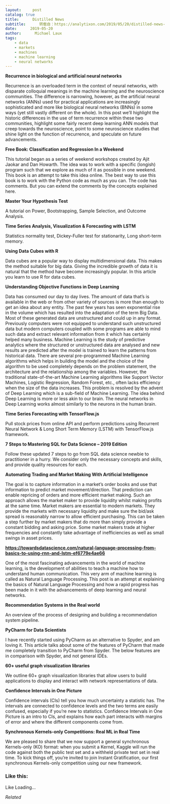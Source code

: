 ```yaml
---
layout:     post
catalog: true
title:      Distilled News
subtitle:      转载自：https://analytixon.com/2019/05/20/distilled-news-1074/
date:      2019-05-20
author:      Michael Laux
tags:
    - data
    - markets
    - machines
    - machine learning
    - neural networks
---
```


**Recurrence in biological and artificial neural networks**

Recurrence is an overloaded term in the context of neural networks, with disparate colloquial meanings in the machine learning and the neuroscience communities. The difference is narrowing, however, as the artificial neural networks (ANNs) used for practical applications are increasingly sophisticated and more like biological neural networks (BNNs) in some ways (yet still vastly different on the whole). In this post we’ll highlight the historic differences in the use of term recurrence within these two communities, highlight some fairly recent deep learning ANN models that creep towards the neuroscience, point to some neuroscience studies that shine light on the function of recurrence, and speculate on future advancements.

**Free Book: Classification and Regression In a Weekend**

This tutorial began as a series of weekend workshops created by Ajit Jaokar and Dan Howarth. The idea was to work with a specific (longish) program such that we explore as much of it as possible in one weekend. This book is an attempt to take this idea online. The best way to use this book is to work with the Python code as much as you can. The code has comments. But you can extend the comments by the concepts explained here.

**Master Your Hypothesis Test**

A tutorial on Power, Bootstrapping, Sample Selection, and Outcome Analysis.

**Time Series Analysis, Visualization & Forecasting with LSTM**

Statistics normality test, Dickey-Fuller test for stationarity, Long short-term memory.

**Using Data Cubes with R**

Data cubes are a popular way to display multidimensional data. This makes the method suitable for big data. Giving the incredible growth of data it is natural that the method have become increasingly popular. In this article you learn to use R for data cubes.

**Understanding Objective Functions in Deep Learning**

Data has consumed our day to day lives. The amount of data that’s is available in the web or from other variety of sources is more than enough to get an idea about any entity. The past few years has seen exponential rise in the volume which has resulted into the adaptation of the term Big Data. Most of these generated data are unstructured and could up in any format. Previously computers were not equipped to understand such unstructured data but modern computers coupled with some programs are able to mind such data and extract relevant information from it which has certainly helped many business. Machine Learning is the study of predictive analytics where the structured or unstructured data are analysed and new results are predicted after the model is trained to learn the patterns from historical data. There are several pre-programmed Machine Learning algorithms which helps in building the model and the choice of the algorithm to be used completely depends on the problem statement, the architecture and the relationship among the variables. However, the traditional state-of-the-art Machine Learning algorithms like Support Vector Machines, Logistic Regression, Random Forest, etc., often lacks efficiency when the size of the data increases. This problem is resolved by the advent of Deep Learning which is a sub-field of Machine Learning. The idea behind Deep Learning is more or less akin to our brain. The neural networks in Deep Learning works almost similarly to the neurons in the human brain.

**Time Series Forecasting with TensorFlow.js**

Pull stock prices from online API and perform predictions using Recurrent Neural Network & Long Short Term Memory (LSTM) with TensorFlow.js framework.

**7 Steps to Mastering SQL for Data Science – 2019 Edition**

Follow these updated 7 steps to go from SQL data science newbie to practitioner in a hurry. We consider only the necessary concepts and skills, and provide quality resources for each.

**Automating Trading and Market Making With Artificial Intelligence**

The goal is to capture information in a market’s order books and use that information to predict market movement/direction. That prediction can enable repricing of orders and more efficient market making. Such an approach allows the market maker to provide liquidity whilst making profits at the same time. Market makers are essential to modern markets. They provide the markets with necessary liquidity and make sure the bid/ask spread is reasonably narrow to allow efficient purchasing. This can be taken a step further by market makers that do more than simply provide a constant bidding and asking price. Some market makers trade at higher frequencies and constantly take advantage of inefficiencies as well as small swings in asset prices.

**https://towardsdatascience.com/natural-language-processing-from-basics-to-using-rnn-and-lstm-ef6779e4ae66**

One of the most fascinating advancements in the world of machine learning, is the development of abilities to teach a machine how to understand human communication. This very arm of machine learning is called as Natural Language Processing. This post is an attempt at explaining the basics of Natural Language Processing and how a rapid progress has been made in it with the advancements of deep learning and neural networks.

**Recommendation Systems in the Real world**

An overview of the process of designing and building a recommendation system pipeline.

**PyCharm for Data Scientists**

I have recently started using PyCharm as an alternative to Spyder, and am loving it. This article talks about some of the features of PyCharm that made me completely transition to PyCharm from Spyder. The below features are in comparison with Spyder, and not general IDEs.

**60+ useful graph visualization libraries**

We outline 60+ graph visualization libraries that allow users to build applications to display and interact with network representations of data.

**Confidence Intervals in One Picture**

Confidence intervals (CIs) tell you how much uncertainty a statistic has. The intervals are connected to confidence levels and the two terms are easily confused, especially if you’re new to statistics. Confidence Intervals in One Picture is an intro to CIs, and explains how each part interacts with margins of error and where the different components come from.

**Synchronous Kernels-only Competitions: Real ML in Real Time**

We are pleased to share that we now support a general synchronous Kernels-only (KO) format: when you submit a Kernel, Kaggle will run the code against both the public test set and a withheld private test set in real time. To kick things off, you’re invited to join Instant Gratification, our first synchronous Kernels-only competition using our new framework.





### Like this:

Like Loading...


*Related*

